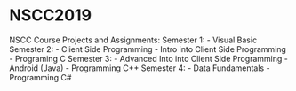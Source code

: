 # NSCC2019
NSCC Course Projects and Assignments:             Semester 1: - Visual Basic            Semester 2: - Client Side Programming - Intro into Client Side Programming - Programing C         Semester 3: - Advanced Into into Client Side Programming - Android (Java) - Programming C++        Semester 4: - Data Fundamentals - Programming C#
